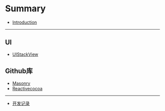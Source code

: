 # Summary

* [Introduction](README.md)

---

<!-- ## 语法 -->

<!-- * [多线程](/_posts/grammar-thread.md) -->

## UI

* [UIStackView](_posts/kit-UIStackView.md)

<!-- ## 底层Core库

* [Quartz 2D](/_posts/objc-Quartz-2D-chapter.md)
	* [Graphics Contexts](/_posts/objc-Quartz-2D-Graphics-Contexts.md)
	* [Paths](/_posts/objc-Quartz-2D-Paths.md)
	* [Color and Color Spaces](/_posts/objc-Quartz-2D-Color-and-Color-Spaces.md)
 -->

## Github库

* [Masonry](_posts/tools-masonry.md)
* [Reactivecocoa](_posts/tools-Reactivecocoa.md)

---

* [开发记录](_posts/objc-dev-notes-section-1.md)

